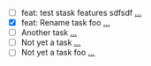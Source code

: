 - [ ] feat: test stask features sdfsdf [...](./stask000001_feat-test-stask-features-sdfsdf.md)
- [x] feat: Rename task foo [...](./stask0002_feat-rename-task.md)
- [ ] Another task [...](./stask0003_another-task.md)
- [ ] Not yet a task [...](./stask0007_not-yet-a-task.md)
- [ ] Not yet a task foo [...](./stask0006_not-yet-a-task-foo.md)
